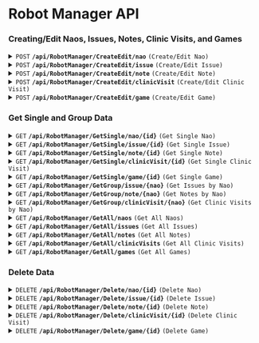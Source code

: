 # Robot Manager API
### Creating/Edit Naos, Issues, Notes, Clinic Visits, and Games


<details>
 <summary><code>POST</code> <code><b>/api/RobotManager/CreateEdit/nao</b></code> <code>(Create/Edit Nao)</code></summary>

##### Parameters

> | name      |  type     | data type               | description                                                           |
> |-----------|-----------|-------------------------|-----------------------------------------------------------------------|
> | Nao       |  required | object (JSON)   | The Nao object to create or edit                                      |

##### Example Value

<details>
 <summary>Click to expand</summary>

> ```json
> {
>   "id": 0,
>   "name": "string",
>   "headID": "string",
>   "bodyID": "string",
>   "warrantyExtension": 0,
>   "purchased": "2024-09-17T11:02:12.739Z",
>   "issues": [
>     {
>       "id": 0,
>       "nao": 0,
>       "title": "string",
>       "description": "string",
>       "replicated": true,
>       "solved": true,
>       "date": "2024-09-17T11:02:12.739Z",
>       "replicatedDate": "2024-09-17T11:02:12.739Z",
>       "solvedDate": "2024-09-17T11:02:12.739Z",
>       "solvedReport": "string"
>     }
>   ],
>   "notes": [
>     {
>       "id": 0,
>       "nao": 0,
>       "title": "string",
>       "description": "string",
>       "date": "2024-09-17T11:02:12.739Z"
>     }
>   ],
>   "clinicVisits": [
>     {
>       "id": 0,
>       "nao": 0,
>       "date": "2024-09-17T11:02:12.739Z",
>       "issues": [
>         {
>           "id": 0,
>           "nao": 0,
>           "title": "string",
>           "description": "string",
>           "replicated": true,
>           "solved": true,
>           "date": "2024-09-17T11:02:12.739Z",
>           "replicatedDate": "2024-09-17T11:02:12.739Z",
>           "solvedDate": "2024-09-17T11:02:12.739Z",
>           "solvedReport": "string"
>         }
>       ],
>       "isBack": true,
>       "backReport": "string"
>     }
>   ],
>   "status": 0
> }
> ```

</details>

##### Responses

> | http code     | content-type                      | response                                                            |
> |---------------|-----------------------------------|---------------------------------------------------------------------|
> | `200`         | `application/json`                | `{"status":"OK"}`                                      |
> | `404`         | `application/json`                | `{"status":"Not Found"}`                                            |

</details>

<details>
 <summary><code>POST</code> <code><b>/api/RobotManager/CreateEdit/issue</b></code> <code>(Create/Edit Issue)</code></summary>

##### Parameters

> | name      |  type     | data type               | description                                                           |
> |-----------|-----------|-------------------------|-----------------------------------------------------------------------|
> | Issue     |  required | object (JSON)   | The Issue object to create or edit                                    |

##### Example Value

<details>
 <summary>Click to expand</summary>

> ```json
>{
>  "id": 0,
>  "nao": 0,
>  "title": "string",
>  "description": "string",
>  "replicated": true,
>  "solved": true,
>  "date": "2024-09-17T11:09:10.799Z",
>  "replicatedDate": "2024-09-17T11:09:10.799Z",
>  "solvedDate": "2024-09-17T11:09:10.799Z",
>  "solvedReport": "string"
>}
> ```

</details>

##### Responses

> | http code     | content-type                      | response                                                            |
> |---------------|-----------------------------------|---------------------------------------------------------------------|
> | `200`         | `application/json`                | `{"status":"OK"}`                                      |
> | `404`         | `application/json`                | `{"status":"Not Found"}`                                            |

</details>

<details>
 <summary><code>POST</code> <code><b>/api/RobotManager/CreateEdit/note</b></code> <code>(Create/Edit Note)</code></summary>

##### Parameters

> | name      |  type     | data type               | description                                                           |
> |-----------|-----------|-------------------------|-----------------------------------------------------------------------|
> | Note      |  required | object (JSON)   | The Note object to create or edit                                     |

##### Example Value

<details>
 <summary>Click to expand</summary>

> ```json
> {
>  "id": 0,
>  "nao": 0,
>  "title": "string",
>  "description": "string",
>  "date": "2024-09-17T11:14:12.000Z"
> }
> ```

</details>

##### Responses

> | http code     | content-type                      | response                                                            |
> |---------------|-----------------------------------|---------------------------------------------------------------------|
> | `200`         | `application/json`                | `{"status":"OK"}`                                      |
> | `404`         | `application/json`                | `{"status":"Not Found"}`                                            |

</details>

<details>
 <summary><code>POST</code> <code><b>/api/RobotManager/CreateEdit/clinicVisit</b></code> <code>(Create/Edit Clinic Visit)</code></summary>

##### Parameters

> | name          |  type     | data type               | description                                                           |
> |---------------|-----------|-------------------------|-----------------------------------------------------------------------|
> | ClinicVisit   |  required | object (JSON)   | The Clinic Visit object to create or edit                             |

##### Example Value

<details>
 <summary>Click to expand</summary>

> ```json
> {
>  "id": 0,
>  "nao": 0,
>  "date": "2024-09-17T11:14:36.982Z",
>  "issues": [
>    {
>      "id": 0,
>      "nao": 0,
>      "title": "string",
>      "description": "string",
>      "replicated": true,
>      "solved": true,
>      "date": "2024-09-17T11:14:36.982Z",
>      "replicatedDate": "2024-09-17T11:14:36.982Z",
>      "solvedDate": "2024-09-17T11:14:36.982Z",
>      "solvedReport": "string"
>    }
>  ],
>  "isBack": true,
>  "backReport": "string"
> }
> ```

</details>

##### Responses

> | http code     | content-type                      | response                                                            |
> |---------------|-----------------------------------|---------------------------------------------------------------------|
> | `200`         | `application/json`                | `{"status":"OK"}`                                      |
> | `404`         | `application/json`                | `{"status":"Not Found"}`                                            |

</details>

<details>
 <summary><code>POST</code> <code><b>/api/RobotManager/CreateEdit/game</b></code> <code>(Create/Edit Game)</code></summary>

##### Parameters

> | name      |  type     | data type               | description                                                           |
> |-----------|-----------|-------------------------|-----------------------------------------------------------------------|
> | Game      |  required | object (JSON)   | The Game object to create or edit                                     |

##### Example Value

<details>
 <summary>Click to expand</summary>

> ```json
> {
>  "id": 0,
>  "date": "2024-09-17T11:15:16.995Z",
>  "against": "string",
>  "field": 0
> }
> ```

</details>

##### Responses

> | http code     | content-type                      | response                                                            |
> |---------------|-----------------------------------|---------------------------------------------------------------------|
> | `200`         | `application/json`                | `{"status":"OK"}`                                      |
> | `404`         | `application/json`                | `{"status":"Not Found"}`                                            |

</details>

### Get Single and Group Data

<details>
 <summary><code>GET</code> <code><b>/api/RobotManager/GetSingle/nao/{id}</b></code> <code>(Get Single Nao)</code></summary>

##### Parameters

> | name      |  type     | data type               | description                                                           |
> |-----------|-----------|-------------------------|-----------------------------------------------------------------------|
> | id        |  required | int                     | The ID of the Nao to retrieve                                         |

##### Responses

> | http code     | content-type                      | response                                                            |
> |---------------|-----------------------------------|---------------------------------------------------------------------|
> | `200`         | `application/json`                | `{"value":[...],"formatters":[],"contentTypes":[],"declaredType":null,"statusCode":200}`                                      |
> | `404`         | `application/json`                | `{"status":"Not Found"}`                                            |

</details>

<details>
 <summary><code>GET</code> <code><b>/api/RobotManager/GetSingle/issue/{id}</b></code> <code>(Get Single Issue)</code></summary>

##### Parameters

> | name      |  type     | data type               | description                                                           |
> |-----------|-----------|-------------------------|-----------------------------------------------------------------------|
> | id        |  required | int                     | The ID of the Issue to retrieve                                       |

##### Responses

> | http code     | content-type                      | response                                                            |
> |---------------|-----------------------------------|---------------------------------------------------------------------|
> | `200`         | `application/json`                | `{"value":[...],"formatters":[],"contentTypes":[],"declaredType":null,"statusCode":200}`                                      |
> | `404`         | `application/json`                | `{"status":"Not Found"}`                                            |

</details>

<details>
 <summary><code>GET</code> <code><b>/api/RobotManager/GetSingle/note/{id}</b></code> <code>(Get Single Note)</code></summary>

##### Parameters

> | name      |  type     | data type               | description                                                           |
> |-----------|-----------|-------------------------|-----------------------------------------------------------------------|
> | id        |  required | int                     | The ID of the Note to retrieve                                        |

##### Responses

> | http code     | content-type                      | response                                                            |
> |---------------|-----------------------------------|---------------------------------------------------------------------|
> | `200`         | `application/json`                | `{"value":[...],"formatters":[],"contentTypes":[],"declaredType":null,"statusCode":200}`                                      |
> | `404`         | `application/json`                | `{"status":"Not Found"}`                                            |

</details>

<details>
 <summary><code>GET</code> <code><b>/api/RobotManager/GetSingle/clinicVisit/{id}</b></code> <code>(Get Single Clinic Visit)</code></summary>

##### Parameters

> | name          |  type     | data type               | description                                                           |
> |---------------|-----------|-------------------------|-----------------------------------------------------------------------|
> | id            |  required | int                     | The ID of the Clinic Visit to retrieve                                |

##### Responses

> | http code     | content-type                      | response                                                            |
> |---------------|-----------------------------------|---------------------------------------------------------------------|
> | `200`         | `application/json`                | `{"value":[...],"formatters":[],"contentTypes":[],"declaredType":null,"statusCode":200}`                                      |
> | `404`         | `application/json`                | `{"status":"Not Found"}`                                            |

</details>

<details>
 <summary><code>GET</code> <code><b>/api/RobotManager/GetSingle/game/{id}</b></code> <code>(Get Single Game)</code></summary>

##### Parameters

> | name      |  type     | data type               | description                                                           |
> |-----------|-----------|-------------------------|-----------------------------------------------------------------------|
> | id        |  required | int                     | The ID of the Game to retrieve                                        |

##### Responses

> | http code     | content-type                      | response                                                            |
> |---------------|-----------------------------------|---------------------------------------------------------------------|
> | `200`         | `application/json`                | `{"value":[...],"formatters":[],"contentTypes":[],"declaredType":null,"statusCode":200}`                                      |
> | `404`         | `application/json`                | `{"status":"Not Found"}`                                            |

</details>

<details>
 <summary><code>GET</code> <code><b>/api/RobotManager/GetGroup/issue/{nao}</b></code> <code>(Get Issues by Nao)</code></summary>

##### Parameters

> | name      |  type     | data type               | description                                                           |
> |-----------|-----------|-------------------------|-----------------------------------------------------------------------|
> | nao       |  required | int                     | The Nao ID to retrieve issues for                                     |

##### Responses

> | http code     | content-type                      | response                                                            |
> |---------------|-----------------------------------|---------------------------------------------------------------------|
> | `200`         | `application/json`                | `{"value":[...],"formatters":[],"contentTypes":[],"declaredType":null,"statusCode":200}`                                      |
> | `404`         | `application/json`                | `{"status":"Not Found"}`                                            |

</details>

<details>
 <summary><code>GET</code> <code><b>/api/RobotManager/GetGroup/note/{nao}</b></code> <code>(Get Notes by Nao)</code></summary>

##### Parameters

> | name      |  type     | data type               | description                                                           |
> |-----------|-----------|-------------------------|-----------------------------------------------------------------------|
> | nao       |  required | int                     | The Nao ID to retrieve notes for                                      |

##### Responses

> | http code     | content-type                      | response                                                            |
> |---------------|-----------------------------------|---------------------------------------------------------------------|
> | `200`         | `application/json`                | `{"value":[...],"formatters":[],"contentTypes":[],"declaredType":null,"statusCode":200}`                                      |
> | `404`         | `application/json`                | `{"status":"Not Found"}`                                            |

</details>

<details>
 <summary><code>GET</code> <code><b>/api/RobotManager/GetGroup/clinicVisit/{nao}</b></code> <code>(Get Clinic Visits by Nao)</code></summary>

##### Parameters

> | name          |  type     | data type               | description                                                           |
> |---------------|-----------|-------------------------|-----------------------------------------------------------------------|
> | nao           |  required | int                     | The Nao ID to retrieve clinic visits for                              |

##### Responses

> | http code     | content-type                      | response                                                            |
> |---------------|-----------------------------------|---------------------------------------------------------------------|
> | `200`         | `application/json`                | `{"value":[...],"formatters":[],"contentTypes":[],"declaredType":null,"statusCode":200}`                                      |
> | `404`         | `application/json`                | `{"status":"Not Found"}`                                            |

</details>

<details>
 <summary><code>GET</code> <code><b>/api/RobotManager/GetAll/naos</b></code> <code>(Get All Naos)</code></summary>

##### Parameters

> None

##### Responses

> | http code     | content-type                      | response                                                            |
> |---------------|-----------------------------------|---------------------------------------------------------------------|
> | `200`         | `application/json`                | `{"value":[...],"formatters":[],"contentTypes":[],"declaredType":null,"statusCode":200}`                                      |
> | `404`         | `application/json`                | `{"status":"Not Found"}`                                            |

</details>

<details>
 <summary><code>GET</code> <code><b>/api/RobotManager/GetAll/issues</b></code> <code>(Get All Issues)</code></summary>

##### Parameters

> None

##### Responses

> | http code     | content-type                      | response                                                            |
> |---------------|-----------------------------------|---------------------------------------------------------------------|
> | `200`         | `application/json`                | `{"value":[...],"formatters":[],"contentTypes":[],"declaredType":null,"statusCode":200}`                                      |
> | `404`         | `application/json`                | `{"status":"Not Found"}`                                            |

</details>

<details>
 <summary><code>GET</code> <code><b>/api/RobotManager/GetAll/notes</b></code> <code>(Get All Notes)</code></summary>

##### Parameters

> None

##### Responses

> | http code     | content-type                      | response                                                            |
> |---------------|-----------------------------------|---------------------------------------------------------------------|
> | `200`         | `application/json`                | `{"value":[...],"formatters":[],"contentTypes":[],"declaredType":null,"statusCode":200}`                                      |
> | `404`         | `application/json`                | `{"status":"Not Found"}`                                            |

</details>

<details>
 <summary><code>GET</code> <code><b>/api/RobotManager/GetAll/clinicVisits</b></code> <code>(Get All Clinic Visits)</code></summary>

##### Parameters

> None

##### Responses

> | http code     | content-type                      | response                                                            |
> |---------------|-----------------------------------|---------------------------------------------------------------------|
> | `200`         | `application/json`                | `{"value":[...],"formatters":[],"contentTypes":[],"declaredType":null,"statusCode":200}`                                      |
> | `404`         | `application/json`                | `{"status":"Not Found"}`                                            |

</details>

<details>
 <summary><code>GET</code> <code><b>/api/RobotManager/GetAll/games</b></code> <code>(Get All Games)</code></summary>

##### Parameters

> None

##### Responses

> | http code     | content-type                      | response                                                            |
> |---------------|-----------------------------------|---------------------------------------------------------------------|
> | `200`         | `application/json`                | `{"value":[...],"formatters":[],"contentTypes":[],"declaredType":null,"statusCode":200}`                                      |
> | `404`         | `application/json`                | `{"status":"Not Found"}`                                            |

</details>

### Delete Data
<details>
 <summary><code>DELETE</code> <code><b>/api/RobotManager/Delete/nao/{id}</b></code> <code>(Delete Nao)</code></summary>

##### Parameters

> | name      |  type     | data type               | description                                                           |
> |-----------|-----------|-------------------------|-----------------------------------------------------------------------|
> | id        |  required | int                     | The ID of the Nao to delete                                           |

##### Responses

> | http code     | content-type                      | response                                                            |
> |---------------|-----------------------------------|---------------------------------------------------------------------|
> | `200`         | `application/json`                | `{"status":"OK"}`                                                   |
> | `404`         | `application/json`                | `{"status":"Not Found"}`                                            |

</details>

<details>
 <summary><code>DELETE</code> <code><b>/api/RobotManager/Delete/issue/{id}</b></code> <code>(Delete Issue)</code></summary>

##### Parameters

> | name      |  type     | data type               | description                                                           |
> |-----------|-----------|-------------------------|-----------------------------------------------------------------------|
> | id        |  required | int                     | The ID of the Issue to delete                                         |

##### Responses

> | http code     | content-type                      | response                                                            |
> |---------------|-----------------------------------|---------------------------------------------------------------------|
> | `200`         | `application/json`                | `{"status":"OK"}`                                                   |
> | `404`         | `application/json`                | `{"status":"Not Found"}`                                            |

</details>

<details>
 <summary><code>DELETE</code> <code><b>/api/RobotManager/Delete/note/{id}</b></code> <code>(Delete Note)</code></summary>

##### Parameters

> | name      |  type     | data type               | description                                                           |
> |-----------|-----------|-------------------------|-----------------------------------------------------------------------|
> | id        |  required | int                     | The ID of the Note to delete                                          |

##### Responses

> | http code     | content-type                      | response                                                            |
> |---------------|-----------------------------------|---------------------------------------------------------------------|
> | `200`         | `application/json`                | `{"status":"OK"}`                                                   |
> | `404`         | `application/json`                | `{"status":"Not Found"}`                                            |

</details>

<details>
 <summary><code>DELETE</code> <code><b>/api/RobotManager/Delete/clinicVisit/{id}</b></code> <code>(Delete Clinic Visit)</code></summary>

##### Parameters

> | name          |  type     | data type               | description                                                           |
> |---------------|-----------|-------------------------|-----------------------------------------------------------------------|
> | id            |  required | int                     | The ID of the Clinic Visit to delete                                  |

##### Responses

> | http code     | content-type                      | response                                                            |
> |---------------|-----------------------------------|---------------------------------------------------------------------|
> | `200`         | `application/json`                | `{"status":"OK"}`                                                   |
> | `404`         | `application/json`                | `{"status":"Not Found"}`                                            |

</details>

<details>
 <summary><code>DELETE</code> <code><b>/api/RobotManager/Delete/game/{id}</b></code> <code>(Delete Game)</code></summary>

##### Parameters

> | name      |  type     | data type               | description                                                           |
> |-----------|-----------|-------------------------|-----------------------------------------------------------------------|
> | id        |  required | int                     | The ID of the Game to delete                                          |

##### Responses

> | http code     | content-type                      | response                                                            |
> |---------------|-----------------------------------|---------------------------------------------------------------------|
> | `200`         | `application/json`                | `{"status":"OK"}`                                                   |
> | `404`         | `application/json`                | `{"status":"Not Found"}`                                            |

</details>